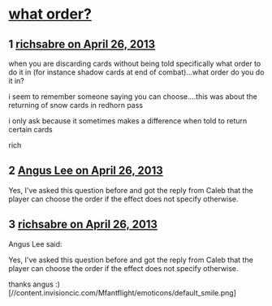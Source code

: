 # [what order?](https://community.fantasyflightgames.com/topic/82943-what-order/)

## 1 [richsabre on April 26, 2013](https://community.fantasyflightgames.com/topic/82943-what-order/?do=findComment&comment=789138)

when you are discarding cards without being told specifically what order to do it in (for instance shadow cards at end of combat)…what order do you do it in?

i seem to remember someone saying you can choose….this was about the returning of snow cards in redhorn pass

i only ask because it sometimes makes a difference when told to return certain cards

rich

## 2 [Angus Lee on April 26, 2013](https://community.fantasyflightgames.com/topic/82943-what-order/?do=findComment&comment=789181)

Yes, I've asked this question before and got the reply from Caleb that the player can choose the order if the effect does not specify otherwise.

## 3 [richsabre on April 26, 2013](https://community.fantasyflightgames.com/topic/82943-what-order/?do=findComment&comment=789210)

Angus Lee said:

Yes, I've asked this question before and got the reply from Caleb that the player can choose the order if the effect does not specify otherwise.



thanks angus :) [//content.invisioncic.com/Mfantflight/emoticons/default_smile.png]

